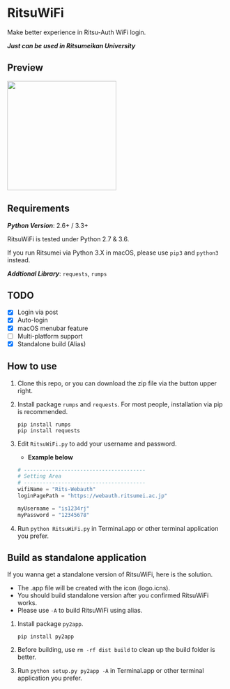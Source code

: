 # RitsuWiFi
Make better experience in Ritsu-Auth WiFi login.

***Just can be used in Ritsumeikan University***
## Preview
<img src="https://cdn.rawgit.com/fang2hou/RitsuWiFi/master/ExampleImages/Main.png" width="250px"/>

## Requirements
___Python Version___: 2.6+ / 3.3+

RitsuWiFi is tested under Python 2.7 & 3.6.

If you run Ritsumei via Python 3.X in macOS, please use ```pip3``` and ```python3``` instead.

___Addtional Library___: ```requests```, ```rumps```
## TODO
- [x] Login via post
- [x] Auto-login
- [x] macOS menubar feature
- [ ] Multi-platform support
- [x] Standalone build (Alias)

## How to use
1. Clone this repo, or you can download the zip file via the button upper right.
2. Install package ```rumps``` and ```requests```. For most people, installation via pip is recommended.

    ```shell
    pip install rumps
    pip install requests
    ```

3. Edit ```RitsuWiFi.py``` to add your username and password.
    - __Example below__
    
    ```python
    # ---------------------------------------
    # Setting Area
    # ---------------------------------------
    wifiName = "Rits-Webauth"
    loginPagePath = "https://webauth.ritsumei.ac.jp"

    myUsername = "is1234rj"
    myPassword = "12345678"
    ```
4. Run ```python RitsuWiFi.py``` in Terminal.app or other terminal application you prefer.

## Build as standalone application
If you wanna get a standalone version of RitsuWiFi, here is the solution.

- The .app file will be created with the icon (logo.icns).
- You should build standalone version after you confirmed RitsuWiFi works.
- Please use ```-A``` to build RitsuWiFi using alias.

1. Install package ```py2app```.

    ```shell
    pip install py2app
    ```
2. Before building, use ```rm -rf dist build``` to clean up the build folder is better.
3. Run ```python setup.py py2app -A``` in Terminal.app or other terminal application you prefer.
